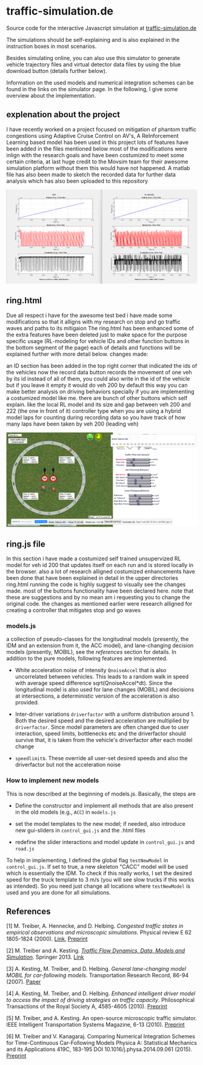 # traffic-simulation.de
Source code for the interactive Javascript simulation at  [traffic-simulation.de](https://traffic-simulation.de)

The simulations should be self-explaining and is also explained in the instruction boxes in most scenarios.

Besides simulating online, you can also use this simulator to generate vehicle trajectory files and virtual detector data files by using the blue download button (details further below).

Information on the used models and numerical integration schemes can be found in the links on the simulator page. In the following, I give some overview  about the implementation.

## explenation about the project

I have recently worked on a project focused on mitigation of phantom traffic congestions using Adaptive Cruise Control on AV's, A ReInforcement Learning based model has been used in this project lots of features have been added in the files mentioned below most of the modifications were inlign with the research goals and have been costumized to meet some certain criteria, at last huge credit to the Movsim team for their awesome simulation platform without them this would have not happened. A matlab file has also been made to sketch the recorded data for further data analysis which has also been uploaded to this repository 

<p align="center">
    <img src="matlab_figure.png" alt="Icon" />
</p>

## ring.html

Due all respect i have for the awesome test bed i have made some modifications so that it alligns with my research on stop and go traffic waves and paths to its mitigaion The ring.html has been enhanced some of the extra features have been deleted just to make space for the purpose specific usage (RL-modeling for vehicle IDs and other function buttons in the bottom segment of the page) each of details and functions will be explained further with more detail below. changes made:

an ID section has been added in the top right corner that indicated the ids of the vehicles
now the record data button records the movement of one veh by its id instead of all of them, you could also write in the id of the vehicle but if you leave it empty it would do veh 200 by default this way you can make better analysis on driving behaviors specially if you are implementing a costumized model like me.
there are bunch of other buttons which self explain. like the local RL model and its size and gap between veh 200 and 222 (the one in front of it)
controller type when you are using a hybrid model
laps for counting during recording data so you have track of how many laps have been taken by veh 200 (leading veh)

<p align="center">
    <img src="Screenshot 2025-07-26 020904.png" alt="Icon" />
</p>

## ring.js file

In this section i have made a costumized self trained unsupervized RL model for veh id 200 that updates itself on each run and is stored locally in the browser. also a lot of research alligned costumized enhancements have been done that have been explained in detail in the upper directories ring.html running the code is highly suggest to visually see the changes made. most of the buttons functionality have been declared here.
note that these are suggestions and by no mean am i requesting you to change the original code. the changes as mentioned earlier were research alligned for creating a controller that mitigates stop and go waves

### models.js

a collection of pseudo-classes for the longitudinal models (presently, the IDM and an extension from it, the ACC model), and lane-changing decision models (presently, MOBIL), see the _references_ section for details. In addition to the pure models, following features are implemented.

* White acceleration noise of intensity `QnoiseAccel` that is also uncorrelated between vehicles. This leads to a random walk in speed with average speed difference sqrt(QnoiseAccel*dt). Since the longitudinal model is also used for lane changes (MOBIL) and decisions at intersections, a deterministic version of the acceleration is also provided.

* Inter-driver variations `driverfactor` with a uniform distribution around 1. Both the desired speed and the desired acceleration are multiplied by `driverfactor`. Since model parameters are often changed due to user interaction, speed limits, bottlenecks etc and the driverfactor should survive that, it is taken from the vehicle's driverfactor after each model change

* `speedlimit`s. These override all user-set desired speeds and also the driverfactor but not the acceleration noise

### How to implement new models

This is now described at the beginning of models.js. Basically, the steps are

* Define the constructor and implement all methods that are also present in the old models  (e.g., `ACC`) in `models.js`

* set the model templates to the new model; if needed, also introduce new gui-sliders in `control_gui.js` and the .html files

* redefine the slider interactions and model update in `control_gui.js` and `road.js`

To help in implementing, I defined the global flag `testNewModel` in `control_gui.js`. If set to true, a new skeleton "CACC" model will be used which is essentially the IDM. To check if this really works, I set the desired speed for the truck template to 3 m/s (you will see slow trucks if this works as intended). So you need just change all locations where `testNewModel` is used and you are done for all simulations.


## References 

[1] M. Treiber, A. Hennecke, and D. Helbing. _Congested traffic states in empirical observations and microscopic simulations._ Physical review E 62 1805-1824 (2000). [Link](http://journals.aps.org/pre/pdf/10.1103/PhysRevE.62.1805), [Preprint](http://arxiv.org/abs/cond-mat/0002177)

[2] M. Treiber and A. Kesting. [_Traffic Flow Dynamics, Data, Models and Simulation_](http://www.traffic-flow-dynamics.org). Springer 2013. [Link](http://www.springer.com/physics/complexity/book/978-3-642-32459-8)

[3] A. Kesting, M. Treiber, and D. Helbing. _General lane-changing model MOBIL for car-following models_.   Transportation Research Record, 86-94 (2007). [Paper](http://www.akesting.de/download/MOBIL_TRR_2007.pdf)
    
[4] A. Kesting, M. Treiber, and D. Helbing. _Enhanced intelligent driver model to access the impact of driving strategies on traffic capacity_. Philosophical Transactions of the Royal Society A, 4585-4605 (2010). [Preprint](http://arxiv.org/abs/0912.3613)
    
[5] M. Treiber, and A. Kesting. An open-source microscopic traffic
simulator.     IEEE Intelligent Transportation Systems Magazine, 6-13
(2010). [Preprint](http://arxiv.org/abs/1012.4913)

[6] M. Treiber and V. Kanagaraj.
Comparing Numerical Integration Schemes for Time-Continuous Car-Following Models
Physica A: Statistical Mechanics and its Applications 419C, 183-195
DOI 10.1016/j.physa.2014.09.061 (2015).
[Preprint](http://arxiv.org/abs/1403.4881)
